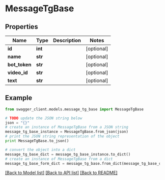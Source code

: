 # MessageTgBase


## Properties
Name | Type | Description | Notes
------------ | ------------- | ------------- | -------------
**id** | **int** |  | [optional] 
**name** | **str** |  | [optional] 
**bot_token** | **str** |  | [optional] 
**video_id** | **str** |  | [optional] 
**text** | **str** |  | [optional] 

## Example

```python
from swagger_client.models.message_tg_base import MessageTgBase

# TODO update the JSON string below
json = "{}"
# create an instance of MessageTgBase from a JSON string
message_tg_base_instance = MessageTgBase.from_json(json)
# print the JSON string representation of the object
print MessageTgBase.to_json()

# convert the object into a dict
message_tg_base_dict = message_tg_base_instance.to_dict()
# create an instance of MessageTgBase from a dict
message_tg_base_form_dict = message_tg_base.from_dict(message_tg_base_dict)
```
[[Back to Model list]](../README.md#documentation-for-models) [[Back to API list]](../README.md#documentation-for-api-endpoints) [[Back to README]](../README.md)


